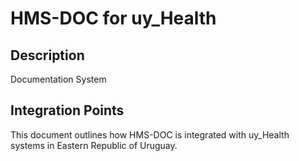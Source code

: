 # HMS-DOC for uy_Health

## Description

Documentation System

## Integration Points

This document outlines how HMS-DOC is integrated with uy_Health systems in Eastern Republic of Uruguay.
